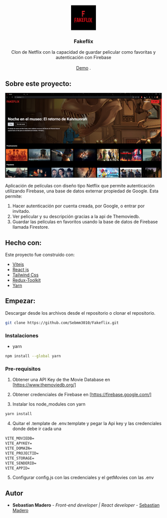 <br/>
<p align="center">
  <a href="https://github.com/Sebmm3010/Fakeflix">
    <img src="imgs/fakeflix_logo.jpg" alt="Logo" width="80" height="80">
  </a>

  <h3 align="center">Fakeflix</h3>

  <p align="center">
    Clon de Netflix con la capacidad de guardar pelicular como favoritas y autenticación con Firebase
    <br/>
    <br/>
    <a href="https://fakeflix-smm.netlify.app/">Demo</a>
    .
  </p>
</p>



## Sobre este proyecto:

![Screen Shot](imgs/fakeflix_complete.png)

Aplicación de películas con diseño tipo Netflix que permite autenticación utilizando Firebase, una base de datos externar propiedad de Google. 
Esta permite:
1. Hacer autenticación por cuenta creada, por Google, o entrar por invitado.
2. Ver pelicular y su descripción gracias a la api de Themoviedb.
3. Guardar las películas en favoritos usando la base de datos de Firebase llamada Firestore.


## Hecho con:

Este proyecto fue construido con:

* [Vitejs](https://vitejs.dev/)
* [React js](https://reactjs.org/)
* [Tailwind Css](https://tailwindcss.com/)
* [Redux-Toolkit](https://redux-toolkit.js.org/)
* [Yarn](https://yarnpkg.com/)

## Empezar:

Descargar desde los archivos desde el repositorio o clonar el repositorio.

```sh
git clone https://github.com/Sebmm3010/Fakeflix.git
```

### Instalaciones

* yarn

```sh
npm install --global yarn
```

### Pre-requisitos

1. Obtener una API Key de  the Movie Database en [https://www.themoviedb.org/]

2. Obtener credenciales de Firebase en [https://firebase.google.com/]

3. Instalar los node_modules con yarn

```sh
yarn install
```

4. Quitar el .template de .env.template y pegar la Api key y las credenciales donde debe ir cada una

```JS
VITE_MOVIEDB=
VITE_APYKEY=
VITE_DOMAIN=
VITE_PROJECTID=
VITE_STORAGE=
VITE_SENDERID=
VITE_APPID=
```
5. Configurar config.js con las credenciales y el getMovies con las .env

## Autor

* **Sebastian Madero** - *Front-end developer | React developer* - [Sebastian Madero](https://github.com/Sebmm3010)

